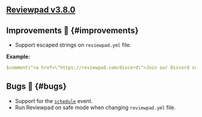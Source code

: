 ## [Reviewpad v3.8.0](/changelog/reviewpad-v380)

## Improvements :rocket: {#improvements}

- Support escaped strings on `reviewpad.yml` file.

**Example:**

```yaml
$comment("<a href=\"https://reviewpad.com/discord\">Join our Discord server</a>")
```

## Bugs :bug: {#bugs}

- Support for the [`schedule`](https://docs.github.com/en/actions/using-workflows/events-that-trigger-workflows#schedule) event.
- Run Reviewpad on safe mode when changing `reviewpad.yml` file.
